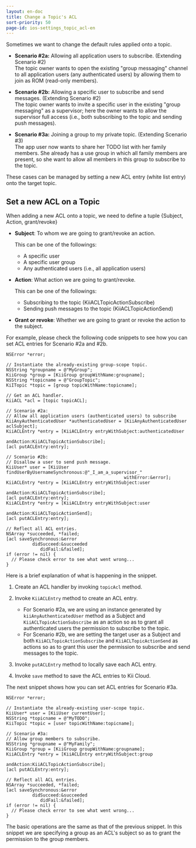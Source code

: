 ```yaml
---
layout: en-doc
title: Change a Topic's ACL
sort-priority: 50
page-id: ios-settings_topic_acl-en
---
```

Sometimes we want to change the default rules applied onto a topic.

* **Scenario #2a:**  Allowing all application users to subscribe.  (Extending
  Scenario #2)  
    The topic owner wants to open the existing "group messaging" channel to all
    application users (any authenticated users) by allowing them to join as ROM
    (read-only members).

* **Scenario #2b:** Allowing a specific user to subscribe and send messages.
  (Extending Scenario #2)  
    The topic owner wants to invite a specific user in the existing "group
    messaging" as a supervisor; here the owner wants to allow the supervisor
    full access (i.e., both subscribing to the topic and sending push
    messages).

* **Scenario #3a:** Joining a group to my private topic.
  (Extending Scenario #3)  
    The app user now wants to share her TODO list with her family members.  She
    already has a use group in which all family members are present, so she
    want to allow all members in this group to subscribe to the topic.

These cases can be managed by setting a new ACL entry (white list entry) onto
the target topic.

## Set a new ACL on a Topic

When adding a new ACL onto a topic, we need to define a tuple {Subject, Action,
grant/revoke}

* **Subject**: To whom we are going to grant/revoke an action.   

    This can be one of the followings:
    * A specific user
    * A specific user group
    * Any authenticated users (i.e., all application users)

* **Action**: What action we are going to grant/revoke.  

    This can be one of the followings:
    * Subscribing to the topic (KiiACLTopicActionSubscribe)
    * Sending push messages to the topic (KiiACLTopicActionSend)

* **Grant or revoke**: Whether we are going to grant or revoke the action to
  the subject.

For example, please check the following code snippets to see how you can set ACL entries for Scenario #2a and #2b.

```objc
NSError *error;

// Instantiate the already-existing group-scope topic.
NSString *groupname = @"MyGroup";
KiiGroup *group = [KiiGroup groupWithName:groupname];
NSString *topicname = @"GroupTopic";
KiITopic *topic = [group topicWithName:topicname];

// Get an ACL handler.
KiiACL *acl = [topic topicACL];

// Scenario #2a:
// Allow all application users (authenticated users) to subscribe
KiiAnyAuthenticatedUser *authenticatedUser = [KiiAnyAuthenticatedUser aclSubject];
KiiACLEntry *entry = [KiiACLEntry entryWithSubject:authenticatedUser
                                         andAction:KiiACLTopicActionSubscribe];
[acl putACLEntry:entry];

// Scenario #2b:
// Disallow a user to send push message.
KiiUser* user = [KiiUser findUserByUsernameSynchronous:@"_I_am_a_supervisor_"
                                             withError:&error];
KiiACLEntry *entry = [KiiACLEntry entryWithSubject:user
                                         andAction:KiiACLTopicActionSubscribe];
[acl putACLEntry:entry];
KiiACLEntry *entry = [KiiACLEntry entryWithSubject:user
                                         andAction:KiiACLTopicActionSend];
[acl putACLEntry:entry];

// Reflect all ACL entries.
NSArray *succeeded, *failed;
[acl saveSynchronous:&error
          didSucceed:&succeeded
             didFail:&failed];
if (error != nil) {
  // Please check error to see what went wrong... 
}
```

Here is a brief explanation of what is happening in the snippet.

1. Create an ACL handler by invoking `topicAcl` method.
1. Invoke `KiiACLEntry` method to create an ACL entry.
    * For Scenario #2a, we are using an instance generated by
      `kiiAnyAuthenticatedUser` method as a Subject and
      `KiiACLTopicActionSubscribe` as an action so as to grant all
      authenticated users the permission to subscribe to the topic.
    * For Scenario #2b, we are setting the target user as a Subject and both
      `KiiACLTopicActionSubscribe` and `KiiACLTopicActionSend` as actions so as
      to grant this user the permission to subscribe and send messages to the
      topic.

1. Invoke `putACLEntry` method to locally save each ACL entry.
1. Invoke `save` method to save the ACL entries to Kii Cloud.

The next snippet shows how you can set ACL entries for Scenario #3a.

```objc
NSError *error;

// Instantiate the already-existing user-scope topic.
KiiUser* user = [KiiUser currentUser];
NSString *topicname = @"MyTODO";
KiiTopic *topic = [user topicWithName:topicname];

// Scenario #3a:
// Allow group members to subscribe.
NSString *groupname = @"MyFamily";
KiiGroup *group = [KiiGroup groupWithName:groupname];
KiiACLEntry *entry = [KiiACLEntry entryWithSubject:group
                                         andAction:KiiACLTopicActionSubscribe];
[acl putACLEntry:entry];

// Reflect all ACL entries.
NSArray *succeeded, *failed;
[acl saveSynchronous:&error
          didSucceed:&succeeded
             didFail:&failed];
if (error != nil) {
  // Please check error to see what went wrong... 
} 
```

The basic operations are the same as that of the previous snippet.  In this
snippet we are specifying a group as an ACL's subject so as to grant the
permission to the group members.

